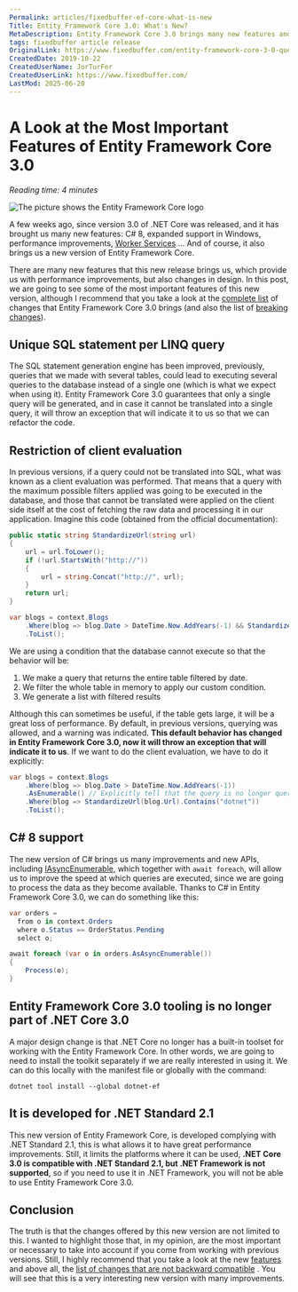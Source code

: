 ```yaml
---
Permalink: articles/fixedbuffer-ef-core-what-is-new
Title: Entity Framework Core 3.0: What's New?
MetaDescription: Entity Framework Core 3.0 brings many new features and performance improvements, including unique SQL statements, client evaluation restriction, C# 8 support, new tooling, and compliance with .NET Standard 2.1. This article explores some of the most important features and changes in design.
tags: fixedbuffer article release
OriginalLink: https://www.fixedbuffer.com/entity-framework-core-3-0-que-novedades-nos-trae/
CreatedDate: 2019-10-22
CreatedUserName: JorTurFer
CreatedUserLink: https://www.fixedbuffer.com/
LastMod: 2025-06-20
---
```


# A Look at the Most Important Features of Entity Framework Core 3.0

_Reading time: 4 minutes_

<img src="https://www.fixedbuffer.com/wp-content/uploads/2018/09/EFCore.png" alt="The picture shows the Entity Framework Core logo">

A few weeks ago, since version 3.0 of .NET Core was released, and it has brought us many new features: C# 8, expanded support in Windows, performance improvements, [Worker Services](https://www.fixedbuffer.com/worker-service-como-crear-un-servicio-net-core-3-multiplataforma/) ... And of course, it also brings us a new version of Entity Framework Core.

There are many new features that this new release brings us, which provide us with performance improvements, but also changes in design. In this post, we are going to see some of the most important features of this new version, although I recommend that you take a look at the [complete list](https://docs.microsoft.com/ef/core/what-is-new/ef-core-3.0/) of changes that Entity Framework Core 3.0 brings (and also the list of [breaking changes](https://docs.microsoft.com/ef/core/what-is-new/ef-core-3.0/breaking-changes)).

## Unique SQL statement per LINQ query

The SQL statement generation engine has been improved, previously, queries that we made with several tables, could lead to executing several queries to the database instead of a single one (which is what we expect when using it). Entity Framework Core 3.0 guarantees that only a single query will be generated, and in case it cannot be translated into a single query, it will throw an exception that will indicate it to us so that we can refactor the code.

## Restriction of client evaluation

In previous versions, if a query could not be translated into SQL, what was known as a client evaluation was performed. That means that a query with the maximum possible filters applied was going to be executed in the database, and those that cannot be translated were applied on the client side itself at the cost of fetching the raw data and processing it in our application. Imagine this code (obtained from the official documentation):

```csharp
public static string StandardizeUrl(string url)
{
    url = url.ToLower();
    if (!url.StartsWith("http://"))
    {
        url = string.Concat("http://", url);
    }
    return url;
}

var blogs = context.Blogs
    .Where(blog => blog.Date > DateTime.Now.AddYears(-1) && StandardizeUrl(blog.Url).Contains("dotnet"))
    .ToList();
```

We are using a condition that the database cannot execute so that the behavior will be:

1. We make a query that returns the entire table filtered by date.
2. We filter the whole table in memory to apply our custom condition.
3. We generate a list with filtered results

Although this can sometimes be useful, if the table gets large, it will be a great loss of performance. By default, in previous versions, querying was allowed, and a warning was indicated. **This default behavior has changed in Entity Framework Core 3.0, now it will throw an exception that will indicate it to us**. If we want to do the client evaluation, we have to do it explicitly:

```csharp
var blogs = context.Blogs
    .Where(blog => blog.Date > DateTime.Now.AddYears(-1))
    .AsEnumerable() // Explicitly tell that the query is no longer queryable
    .Where(blog => StandardizeUrl(blog.Url).Contains("dotnet"))
    .ToList();
```

## C# 8 support

The new version of C# brings us many improvements and new APIs, including [IAsyncEnumerable](https://docs.microsoft.com/en-gb/dotnet/api/system.collections.generic.iasyncenumerable-1?view=netcore-3.1), which together with `await foreach`, will allow us to improve the speed at which queries are executed, since we are going to process the data as they become available. Thanks to C# in Entity Framework Core 3.0, we can do something like this:

```csharp
var orders = 
  from o in context.Orders
  where o.Status == OrderStatus.Pending
  select o;

await foreach (var o in orders.AsAsyncEnumerable())
{
    Process(o);
}
```

## Entity Framework Core 3.0 tooling is no longer part of .NET Core 3.0

A major design change is that .NET Core no longer has a built-in toolset for working with the Entity Framework Core. In other words, we are going to need to install the toolkit separately if we are really interested in using it. We can do this locally with the manifest file or globally with the command:

```dotnet-console
dotnet tool install --global dotnet-ef
```

## It is developed for .NET Standard 2.1

This new version of Entity Framework Core, is developed complying with .NET Standard 2.1, this is what allows it to have great performance improvements. Still, it limits the platforms where it can be used, **.NET Core 3.0 is compatible with .NET Standard 2.1, but .NET Framework is not supported**, so if you need to use it in .NET Framework, you will not be able to use Entity Framework Core 3.0.

## Conclusion

The truth is that the changes offered by this new version are not limited to this. I wanted to highlight those that, in my opinion, are the most important or necessary to take into account if you come from working with previous versions. Still, I highly recommend that you take a look at the new [features](https://docs.microsoft.com/ef/core/what-is-new/ef-core-3.0/) and above all, the [list of changes that are not backward compatible](https://docs.microsoft.com/ef/core/what-is-new/ef-core-3.0/breaking-changes)  . You will see that this is a very interesting new version with many improvements.